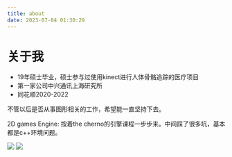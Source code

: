 ```yaml
---
title: about
date: 2023-07-04 01:30:29
---
```


<!-- 
{% meting "106368" "netease" "playlist" "autoplay" "mutex:false" "listmaxheight:340px" "preload:none" "theme:#ad7a86"%} -->

# 关于我
- 19年硕士毕业，硕士参与过使用kinect进行人体骨骼追踪的医疗项目
- 第一家公司中兴通讯上海研究所
- 同花顺2020-2022



不管以后是否从事图形相关的工作，希望能一直坚持下去。

2D games Engine: 按着the cherno的引擎课程一步步来。中间踩了很多坑，基本都是c++环境问题。

![](https://strainbow.oss-cn-hangzhou.aliyuncs.com/IMG_7478.GIF)
![](https://strainbow.oss-cn-hangzhou.aliyuncs.com/20230720152153.png)
